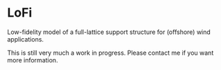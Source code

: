 # LoFi
Low-fidelity model of a full-lattice support structure for (offshore) wind applications.

This is still very much a work in progress. Please contact me if you want more information.
